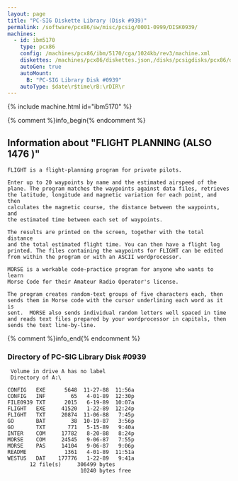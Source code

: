 ```yaml
---
layout: page
title: "PC-SIG Diskette Library (Disk #939)"
permalink: /software/pcx86/sw/misc/pcsig/0001-0999/DISK0939/
machines:
  - id: ibm5170
    type: pcx86
    config: /machines/pcx86/ibm/5170/cga/1024kb/rev3/machine.xml
    diskettes: /machines/pcx86/diskettes.json,/disks/pcsigdisks/pcx86/diskettes.json
    autoGen: true
    autoMount:
      B: "PC-SIG Library Disk #0939"
    autoType: $date\r$time\rB:\rDIR\r
---
```


{% include machine.html id="ibm5170" %}

{% comment %}info_begin{% endcomment %}

## Information about "FLIGHT PLANNING (ALSO 1476 )"

    FLIGHT is a flight-planning program for private pilots.
    
    Enter up to 20 waypoints by name and the estimated airspeed of the
    plane. The program matches the waypoints against data files, retrieves
    the latitude, longitude and magnetic variation for each point, and then
    calculates the magnetic course, the distance between the waypoints, and
    the estimated time between each set of waypoints.
    
    The results are printed on the screen, together with the total distance
    and the total estimated flight time. You can then have a flight log
    printed. The files containing the waypoints for FLIGHT can be edited
    from within the program or with an ASCII wordprocessor.
    
    MORSE is a workable code-practice program for anyone who wants to learn
    Morse Code for their Amateur Radio Operator's license.
    
    The program creates random-text groups of five characters each, then
    sends them in Morse code with the cursor underlining each word as it is
    sent.  MORSE also sends individual random letters well spaced in time
    and reads text files prepared by your wordprocessor in capitals, then
    sends the text line-by-line.
{% comment %}info_end{% endcomment %}


### Directory of PC-SIG Library Disk #0939

     Volume in drive A has no label
     Directory of A:\

    CONFIG   EXE      5648  11-27-88  11:56a
    CONFIG   INF        65   4-01-89  12:30p
    FILE0939 TXT      2015   6-19-89  10:07a
    FLIGHT   EXE     41520   1-22-89  12:24p
    FLIGHT   TXT     20874  11-06-88   7:45p
    GO       BAT        38  10-19-87   3:56p
    GO       TXT       771   5-15-89   9:40a
    INTER    COM     17782   8-20-88   8:24p
    MORSE    COM     24545   9-06-87   7:55p
    MORSE    PAS     14104   9-06-87   9:06p
    README            1361   4-01-89  11:51a
    WESTUS   DAT    177776   1-22-89   9:41a
           12 file(s)     306499 bytes
                           10240 bytes free
